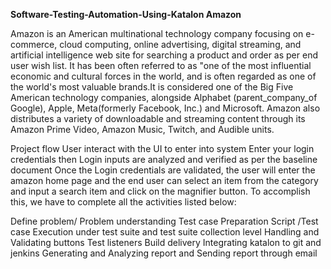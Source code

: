 **Software-Testing-Automation-Using-Katalon
Amazon**


Amazon is an American multinational technology company focusing on e-commerce, cloud computing, online advertising, digital streaming, and artificial intelligence web site for searching a product and order as per end user wish list. It has been often referred to as "one of the most influential economic and cultural forces in the world, and is often regarded as one of the world's most valuable brands.It is considered one of the Big Five American technology companies, alongside Alphabet (parent_company_of Google), Apple, Meta(formerly Facebook, Inc.) and Microsoft. Amazon also distributes a variety of downloadable and streaming content through its Amazon Prime Video, Amazon Music, Twitch, and Audible units.

Project flow
User interact with the UI to enter into system
Enter your login credentials then Login inputs are analyzed and verified as per the baseline document
Once the Login credentials are validated, the user will enter the amazon home page and the end user can select an item from the category and input a search item and click on the magnifier button.
To accomplish this, we have to complete all the activities listed below:

Define problem/ Problem understanding
Test case Preparation
Script /Test case Execution under test suite and test suite collection level
Handling and Validating buttons
Test listeners
Build delivery
Integrating katalon to git and jenkins
Generating and Analyzing report and Sending report through email
